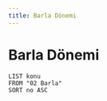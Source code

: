 ```yaml
---
title: Barla Dönemi
---
```

# Barla Dönemi

```dataview
LIST konu
FROM "02 Barla"
SORT no ASC
```
